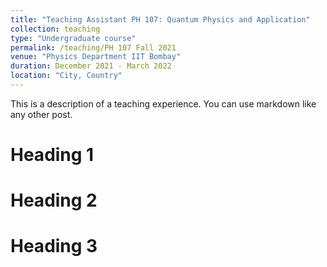 ```yaml
---
title: "Teaching Assistant PH 107: Quantum Physics and Application"
collection: teaching
type: "Undergraduate course"
permalink: /teaching/PH 107 Fall 2021
venue: "Physics Department IIT Bombay"
duration: December 2021 - March 2022
location: "City, Country"
---
```


This is a description of a teaching experience. You can use markdown like any other post.

Heading 1
======

Heading 2
======

Heading 3
======
